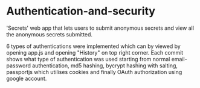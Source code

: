 # Authentication-and-security

'Secrets' web app that lets users to submit anonymous secrets and view all the anonymous secrets submitted.

6 types of authentications were implemented which can by viewed by opening app.js and opening "History" on top right corner.
Each commit shows what type of authentication was used starting from normal email-password authentication, md5 hashing, bycrypt hashing with salting, passportjs which utilises cookies and finally OAuth authorization using google account.
